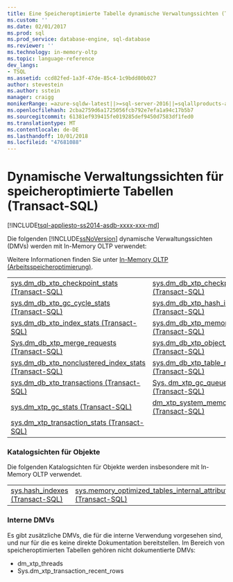 ```yaml
---
title: Eine Speicheroptimierte Tabelle dynamische Verwaltungssichten (Transact-SQL) | Microsoft-Dokumentation
ms.custom: ''
ms.date: 02/01/2017
ms.prod: sql
ms.prod_service: database-engine, sql-database
ms.reviewer: ''
ms.technology: in-memory-oltp
ms.topic: language-reference
dev_langs:
- TSQL
ms.assetid: ccd82fed-1a3f-47de-85c4-1c9bdd80b027
author: stevestein
ms.author: sstein
manager: craigg
monikerRange: =azure-sqldw-latest||>=sql-server-2016||=sqlallproducts-allversions||>=sql-server-linux-2017||=azuresqldb-mi-current
ms.openlocfilehash: 2cba2759d6a1725056fcb792e7efa1a94c17b5b7
ms.sourcegitcommit: 61381ef939415fe019285def9450d7583df1fed0
ms.translationtype: MT
ms.contentlocale: de-DE
ms.lasthandoff: 10/01/2018
ms.locfileid: "47681088"
---
```

# <a name="memory-optimized-table-dynamic-management-views-transact-sql"></a>Dynamische Verwaltungssichten für speicheroptimierte Tabellen (Transact-SQL)
[!INCLUDE[tsql-appliesto-ss2014-asdb-xxxx-xxx-md](../../includes/tsql-appliesto-ss2014-asdb-xxxx-xxx-md.md)]

  Die folgenden [!INCLUDE[ssNoVersion](../../includes/ssnoversion-md.md)] dynamische Verwaltungssichten (DMVs) werden mit In-Memory OLTP verwendet:  
  
 Weitere Informationen finden Sie unter [In-Memory OLTP &#40;Arbeitsspeicheroptimierung&#41;](../../relational-databases/in-memory-oltp/in-memory-oltp-in-memory-optimization.md).  
  
|||  
|-|-|   
|[sys.dm_db_xtp_checkpoint_stats &#40;Transact-SQL&#41;](../../relational-databases/system-dynamic-management-views/sys-dm-db-xtp-checkpoint-stats-transact-sql.md)|[sys.dm_db_xtp_checkpoint_files &#40;Transact-SQL&#41;](../../relational-databases/system-dynamic-management-views/sys-dm-db-xtp-checkpoint-files-transact-sql.md)|
|[sys.dm_db_xtp_gc_cycle_stats &#40;Transact-SQL&#41;](../../relational-databases/system-dynamic-management-views/sys-dm-db-xtp-gc-cycle-stats-transact-sql.md)|[sys.dm_db_xtp_hash_index_stats &#40;Transact-SQL&#41;](../../relational-databases/system-dynamic-management-views/sys-dm-db-xtp-hash-index-stats-transact-sql.md)| 
|[sys.dm_db_xtp_index_stats &#40;Transact-SQL&#41;](../../relational-databases/system-dynamic-management-views/sys-dm-db-xtp-index-stats-transact-sql.md)|[sys.dm_db_xtp_memory_consumers &#40;Transact-SQL&#41;](../../relational-databases/system-dynamic-management-views/sys-dm-db-xtp-memory-consumers-transact-sql.md)|
|[Sys.dm_db_xtp_merge_requests (Transact-SQL)](../../relational-databases/system-dynamic-management-views/sys-dm-db-xtp-merge-requests-transact-sql.md)|[sys.dm_db_xtp_object_stats &#40;Transact-SQL&#41;](../../relational-databases/system-dynamic-management-views/sys-dm-db-xtp-object-stats-transact-sql.md)|
|[sys.dm_db_xtp_nonclustered_index_stats &#40;Transact-SQL&#41;](../../relational-databases/system-dynamic-management-views/sys-dm-db-xtp-nonclustered-index-stats-transact-sql.md)|[sys.dm_db_xtp_table_memory_stats &#40;Transact-SQL&#41;](../../relational-databases/system-dynamic-management-views/sys-dm-db-xtp-table-memory-stats-transact-sql.md)|  
|[sys.dm_db_xtp_transactions &#40;Transact-SQL&#41;](../../relational-databases/system-dynamic-management-views/sys-dm-db-xtp-transactions-transact-sql.md)|[Sys. dm_xtp_gc_queue_stats &#40;Transact-SQL&#41;](../../relational-databases/system-dynamic-management-views/sys-dm-xtp-gc-queue-stats-transact-sql.md)|  
|[sys.dm_xtp_gc_stats &#40;Transact-SQL&#41;](../../relational-databases/system-dynamic-management-views/sys-dm-xtp-gc-stats-transact-sql.md)|[dm_xtp_system_memory_consumers &#40;Transact-SQL&#41;](../../relational-databases/system-dynamic-management-views/sys-dm-xtp-system-memory-consumers-transact-sql.md)|
|[sys.dm_xtp_transaction_stats &#40;Transact-SQL&#41;](../../relational-databases/system-dynamic-management-views/sys-dm-xtp-transaction-stats-transact-sql.md)||

### <a name="object-catalog-views"></a>Katalogsichten für Objekte

Die folgenden Katalogsichten für Objekte werden insbesondere mit In-Memory OLTP verwendet.

|||  
|-|-|   
|[sys.hash_indexes (Transact-SQL)](../../relational-databases/system-catalog-views/sys-hash-indexes-transact-sql.md)|[sys.memory_optimized_tables_internal_attributes (Transact-SQL)](../../relational-databases/system-catalog-views/sys-memory-optimized-tables-internal-attributes-transact-sql.md)|  

### <a name="internal-dmvs"></a>Interne DMVs

Es gibt zusätzliche DMVs, die für die interne Verwendung vorgesehen sind, und nur für die es keine direkte Dokumentation bereitstellen. Im Bereich von speicheroptimierten Tabellen gehören nicht dokumentierte DMVs:

- dm_xtp_threads
- Sys.dm_xtp_transaction_recent_rows


